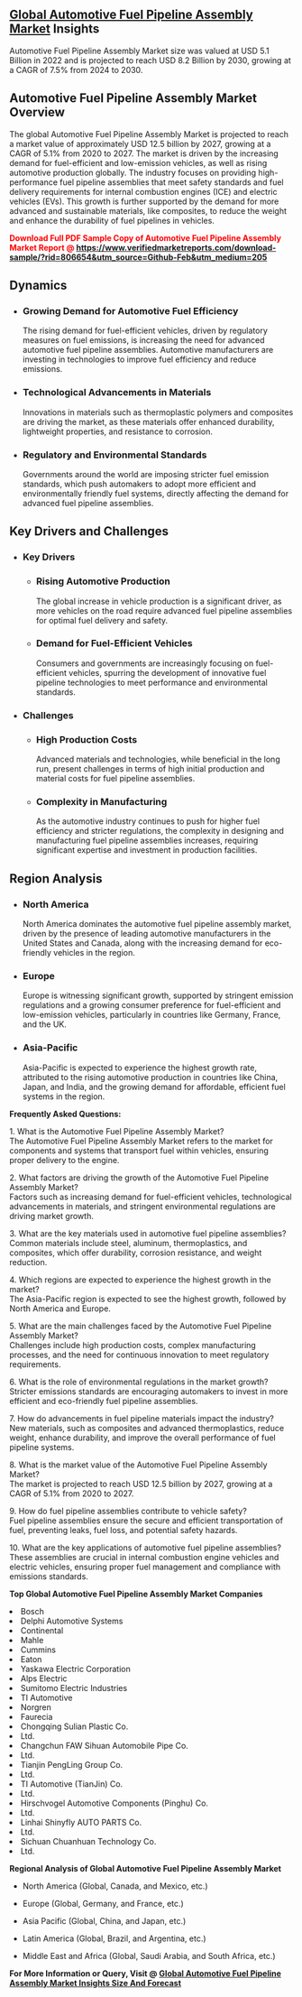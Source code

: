 <h2><a href="https://www.verifiedmarketreports.com/download-sample/?rid=806654&amp;utm_source=Github&amp;utm_medium=205" target="_blank">Global Automotive Fuel Pipeline Assembly Market</a> Insights</h2><p>Automotive Fuel Pipeline Assembly Market size was valued at USD 5.1 Billion in 2022 and is projected to reach USD 8.2 Billion by 2030, growing at a CAGR of 7.5% from 2024 to 2030.</p><p> <h2>Automotive Fuel Pipeline Assembly Market Overview</h2> <p>The global Automotive Fuel Pipeline Assembly Market is projected to reach a market value of approximately USD 12.5 billion by 2027, growing at a CAGR of 5.1% from 2020 to 2027. The market is driven by the increasing demand for fuel-efficient and low-emission vehicles, as well as rising automotive production globally. The industry focuses on providing high-performance fuel pipeline assemblies that meet safety standards and fuel delivery requirements for internal combustion engines (ICE) and electric vehicles (EVs). This growth is further supported by the demand for more advanced and sustainable materials, like composites, to reduce the weight and enhance the durability of fuel pipelines in vehicles.</p> <p><strong><p><span class=""><span style="color: #ff0000;"><strong>Download Full PDF Sample Copy of Automotive Fuel Pipeline Assembly Market Report</strong> @ </span><a href="https://www.verifiedmarketreports.com/download-sample/?rid=806654&amp;utm_source=Github-Feb&amp;utm_medium=205" target="_blank">https://www.verifiedmarketreports.com/download-sample/?rid=806654&amp;utm_source=Github-Feb&amp;utm_medium=205</a></span></p></strong></p> <h2>Dynamics</h2> <ul> <li><h3>Growing Demand for Automotive Fuel Efficiency</h3> The rising demand for fuel-efficient vehicles, driven by regulatory measures on fuel emissions, is increasing the need for advanced automotive fuel pipeline assemblies. Automotive manufacturers are investing in technologies to improve fuel efficiency and reduce emissions.</li> <li><h3>Technological Advancements in Materials</h3> Innovations in materials such as thermoplastic polymers and composites are driving the market, as these materials offer enhanced durability, lightweight properties, and resistance to corrosion.</li> <li><h3>Regulatory and Environmental Standards</h3> Governments around the world are imposing stricter fuel emission standards, which push automakers to adopt more efficient and environmentally friendly fuel systems, directly affecting the demand for advanced fuel pipeline assemblies.</li> </ul> <h2>Key Drivers and Challenges</h2> <ul> <li><h3>Key Drivers</h3> <ul> <li><h3>Rising Automotive Production</h3> The global increase in vehicle production is a significant driver, as more vehicles on the road require advanced fuel pipeline assemblies for optimal fuel delivery and safety.</li> <li><h3>Demand for Fuel-Efficient Vehicles</h3> Consumers and governments are increasingly focusing on fuel-efficient vehicles, spurring the development of innovative fuel pipeline technologies to meet performance and environmental standards.</li> </ul> </li> <li><h3>Challenges</h3> <ul> <li><h3>High Production Costs</h3> Advanced materials and technologies, while beneficial in the long run, present challenges in terms of high initial production and material costs for fuel pipeline assemblies.</li> <li><h3>Complexity in Manufacturing</h3> As the automotive industry continues to push for higher fuel efficiency and stricter regulations, the complexity in designing and manufacturing fuel pipeline assemblies increases, requiring significant expertise and investment in production facilities.</li> </ul> </li> </ul> <h2>Region Analysis</h2> <ul> <li><h3>North America</h3> North America dominates the automotive fuel pipeline assembly market, driven by the presence of leading automotive manufacturers in the United States and Canada, along with the increasing demand for eco-friendly vehicles in the region.</li> <li><h3>Europe</h3> Europe is witnessing significant growth, supported by stringent emission regulations and a growing consumer preference for fuel-efficient and low-emission vehicles, particularly in countries like Germany, France, and the UK.</li> <li><h3>Asia-Pacific</h3> Asia-Pacific is expected to experience the highest growth rate, attributed to the rising automotive production in countries like China, Japan, and India, and the growing demand for affordable, efficient fuel systems in the region.</li> </ul> <p><strong>Frequently Asked Questions:</strong></p> <p>1. What is the Automotive Fuel Pipeline Assembly Market? <br> The Automotive Fuel Pipeline Assembly Market refers to the market for components and systems that transport fuel within vehicles, ensuring proper delivery to the engine. </p> <p>2. What factors are driving the growth of the Automotive Fuel Pipeline Assembly Market? <br> Factors such as increasing demand for fuel-efficient vehicles, technological advancements in materials, and stringent environmental regulations are driving market growth. </p> <p>3. What are the key materials used in automotive fuel pipeline assemblies? <br> Common materials include steel, aluminum, thermoplastics, and composites, which offer durability, corrosion resistance, and weight reduction. </p> <p>4. Which regions are expected to experience the highest growth in the market? <br> The Asia-Pacific region is expected to see the highest growth, followed by North America and Europe. </p> <p>5. What are the main challenges faced by the Automotive Fuel Pipeline Assembly Market? <br> Challenges include high production costs, complex manufacturing processes, and the need for continuous innovation to meet regulatory requirements. </p> <p>6. What is the role of environmental regulations in the market growth? <br> Stricter emissions standards are encouraging automakers to invest in more efficient and eco-friendly fuel pipeline assemblies. </p> <p>7. How do advancements in fuel pipeline materials impact the industry? <br> New materials, such as composites and advanced thermoplastics, reduce weight, enhance durability, and improve the overall performance of fuel pipeline systems. </p> <p>8. What is the market value of the Automotive Fuel Pipeline Assembly Market? <br> The market is projected to reach USD 12.5 billion by 2027, growing at a CAGR of 5.1% from 2020 to 2027. </p> <p>9. How do fuel pipeline assemblies contribute to vehicle safety? <br> Fuel pipeline assemblies ensure the secure and efficient transportation of fuel, preventing leaks, fuel loss, and potential safety hazards. </p> <p>10. What are the key applications of automotive fuel pipeline assemblies? <br> These assemblies are crucial in internal combustion engine vehicles and electric vehicles, ensuring proper fuel management and compliance with emissions standards. </p> </p><p><strong>Top Global Automotive Fuel Pipeline Assembly Market Companies</strong></p><div data-test-id=""><p><li>Bosch</li><li> Delphi Automotive Systems</li><li> Continental</li><li> Mahle</li><li> Cummins</li><li> Eaton</li><li> Yaskawa Electric Corporation</li><li> Alps Electric</li><li> Sumitomo Electric Industries</li><li> TI Automotive</li><li> Norgren</li><li> Faurecia</li><li> Chongqing Sulian Plastic Co.</li><li> Ltd.</li><li> Changchun FAW Sihuan Automobile Pipe Co.</li><li>Ltd.</li><li> Tianjin PengLing Group Co.</li><li> Ltd.</li><li> TI Automotive (TianJin) Co.</li><li> Ltd.</li><li> Hirschvogel Automotive Components (Pinghu) Co.</li><li> Ltd.</li><li> Linhai Shinyfly AUTO PARTS Co.</li><li> Ltd.</li><li> Sichuan Chuanhuan Technology Co.</li><li> Ltd.</li></p><div><strong>Regional Analysis of&nbsp;Global Automotive Fuel Pipeline Assembly Market</strong></div><ul><li dir="ltr"><p dir="ltr">North America&nbsp;(Global, Canada, and Mexico, etc.)</p></li><li dir="ltr"><p dir="ltr">Europe (Global, Germany, and France, etc.)</p></li><li dir="ltr"><p dir="ltr">Asia Pacific&nbsp;(Global, China, and Japan, etc.)</p></li><li dir="ltr"><p dir="ltr">Latin America&nbsp;(Global, Brazil, and Argentina, etc.)</p></li><li dir="ltr">Middle East and Africa&nbsp;(Global, Saudi Arabia, and South Africa, etc.)</li></ul><p><strong>For More Information or Query, Visit @&nbsp;</strong><strong><a href="https://www.verifiedmarketreports.com/product/automotive-fuel-pipeline-assembly-market/?utm_source=Github&amp;utm_medium=205" target="_blank">Global Automotive Fuel Pipeline Assembly Market Insights Size And Forecast</a></strong></p></div>
